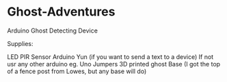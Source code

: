 Ghost-Adventures
================

Arduino Ghost Detecting Device


Supplies:

LED
PIR Sensor
Arduino Yun (if you want to send a text to a device) If not usr any other arduino eg. Uno
Jumpers
3D printed ghost
Base (I got the top of a fence post from Lowes, but any base will do) 

